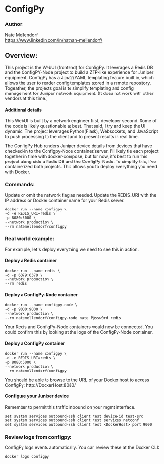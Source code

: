 # ConfigPy

### Author:
Nate Mellendorf <br>
https://www.linkedin.com/in/nathan-mellendorf/

## Overview:
This project is the WebUI (frontend) for ConfigPy.
It leverages a Redis DB and the ConfigPY-Node project to build a ZTP-like experience for Juniper equipment.
ConfigPy has a Jijna2/YAML templating feature built in, which allows the user to render config templates stored in a remote repository.
Togeather, the projects goal is to simplify templating and config management for Juniper network equipment.
(It does not work with other vendors at this time.)

#### Additional details
This WebUI is built by a network engineer first, developer second. Some of the code is likely questionable at best.
That said, I try and keep the UI dynamic. The project leverages Python(Flask), Websockets, and JavaScript to push processing to the client and to present results in real time. 

The ConfigPy Hub renders Juniper device details from devices that have checked-in to the Configpy-Node container/server.
I'll likely tie each project together in time with docker-compose, but for now, it's best to run this project along side a Redis DB and the ConfigPy-Node. To simplify this, I've containerized both projects. This allows you to deploy everything you need with Docker.

### Commands:
Update or omit the network flag as needed.
Update the REDIS_URI with the IP address or Docker container name for your Redis server.
```
docker run --name configpy \
-d -e REDIS_URI=redis \
-p 8080:5000 \
--network production \
--rm natemellendorf/configpy
```


### Real world example:
For example, let's deploy everything we need to see this in action.

#### Deploy a Redis container
```
docker run --name redis \
-d -p 6379:6379 \
--network production \
--rm redis
```
#### Deploy a ConfigPy-Node container
```
docker run --name configpy-node \
-d -p 9000:9000 \
--network production \
--rm natemellendorf/configpy-node nate P@ssw0rd redis
```
Your Redis and ConfigPy-Node containers would now be connected.
You could confirm this by looking at the logs of the ConfigPy-Node container.
#### Deploy a ConfigPy container
```
docker run --name configpy \
-d -e REDIS_URI=redis \
-p 8080:5000 \
--network production \
--rm natemellendorf/configpy
```
You should be able to browse to the URL of your Docker host to access ConfigPy:
http://DockerHost:8080/
  
#### Configure your Juniper device
Remember to permit this traffic inbound on your mgmt interface.
```
set system services outbound-ssh client test device-id test-srx
set system services outbound-ssh client test services netconf
set system services outbound-ssh client test <DockerHost> port 9000
```

### Review logs from configpy:
ConfigPy logs events automatically.
You can review these at the Docker CLI:
```
docker logs configpy
```

